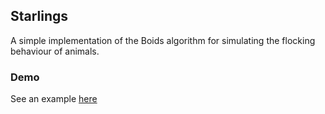 ## Starlings

A simple implementation of the Boids algorithm for simulating the flocking behaviour of animals.

### Demo

See an example [here](https://campriceaustin.github.io/starlings/)
